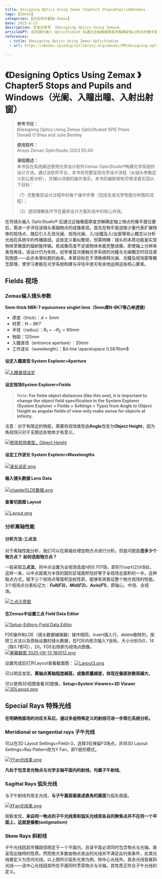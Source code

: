 ```yaml
---
title: Designing Optics Using Zemax Chapter5 Stops&Pupils&Windows
tags: [Zemax]
categories: [光设软件基础-Zemax]
date: 2025-8-13
description: 本笔记参考 《Designing Optics Using Zemax》。
articleGPT: 在将镜头输入 OpticStudio® 后通过近轴像面厚度求解确定轴上物点的像平面位置后，需进一步评估该镜头离轴物点的成像表现。首先在物平面选取少量代表扩展物体的视场点，随后引入孔径光阑、视场光阑、入/出瞳及入/出窗等核心概念以分析光线在系统中的传播路径。这些定义看似繁琐，但需明确：镜头的本质功能是实现物体至像面的辐射能传输。若成像亮度不足或物体未能完整成像，即使轴上分辨率表现再佳，该设计仍为失败。初学者首次接触光学系统的光瞳与光阑概念时往往感到困惑——此亦本章标题的由来。本章目标在于清晰阐释光阑、光瞳及视场窗等概念原理，使学习者能在光学系统构建与评估中游刃有余地运用这些核心要素。
references:
  - title: 《Designing Optics Using Zemax OpticStudio》
  - url: https://ebooks.spiedigitallibrary.org/ebooks/PM/designing-optics-using-zemax-opticstudio/eISBN-9781510668577/10.1117/3.100004
   
---
```



# 《Designing Optics Using Zemax 》 Chapter5 Stops and Pupils and Windows（光阑、入瞳出瞳、入射出射窗）

> **参考书目：**  
> 《Designing Optics Using Zemax OpticStudio》 SPIE Press     &ensp;      Donald O’Shea and Julie Bentley 
>
> **使用软件：**\
> Ansys Zemax OpticStudio 2023 R2.00
>
> **课程概述：**\
> 本书旨在系统阐述使用光学设计软件Zemax OpticStudio®构建光学系统的设计方法。通过该软件平台，本书将完整呈现光学设计流程（从镜头参数定义到公差分析），并辅以详细的操作演示。本书的编排架构可使读者实现以下目标：
> 
> （1）完整重现设计过程中的每个操作步骤（包括生成光学性能分析图的流程）；
> 
> （2）透彻理解各环节在最终设计方案形成中的核心作用。

在将镜头输入 OpticStudio® 后通过近轴像面厚度求解确定轴上物点的像平面位置后，需进一步评估该镜头离轴物点的成像表现。首先在物平面选取少量代表扩展物体的视场点，随后引入孔径光阑、视场光阑、入/出瞳及入/出窗等核心概念以分析光线在系统中的传播路径。这些定义看似繁琐，但需明确：镜头的本质功能是实现物体至像面的辐射能传输。若成像亮度不足或物体未能完整成像，即使轴上分辨率表现再佳，该设计仍为失败。初学者首次接触光学系统的光瞳与光阑概念时往往感到困惑——此亦本章标题的由来。本章目标在于清晰阐释光阑、光瞳及视场窗等概念原理，使学习者能在光学系统构建与评估中游刃有余地运用这些核心要素。

## Fields 视场

### Zemax输入镜头参数

**5mm thick NBK-7 equiconvex singlet lens（5mm厚N-BK7等凸单透镜）**

- 厚度（thick）：$d=5mm$
- 材质：$N-BK7$
- 半径（radius）：$R_{1}=-R_{2}=60mm$
- 物距：$120mm$
- 入瞳直径（entrance aperture）: $20mm$
- 工作波长（wavelength）：$d-line \space\space 0.5876nm$

#### 设定入瞳直径 System Explorer>Aperture
[![入瞳直径设定](https://free.picui.cn/free/2025/08/13/689c4665294bf.png)](https://free.picui.cn/free/2025/08/13/689c4665294bf.png)

#### 设定视场System Explorer>Fields

> Note: **For finite object distances (like this one), it is important to change the object field specification in the System Explorer (System Explorer > Fields > Settings > Type) from Angle to Object Height as angular fields of view only make sense for objects at infinity.**

注意：对于有限远的物距，需要将视场类型由**Angle**改变为**Object Height**，因为角视场只对于无限远处物体才有意义。

[![修改视场类型，Object Height](https://free.picui.cn/free/2025/08/13/689c46646aff1.png)](https://free.picui.cn/free/2025/08/13/689c46646aff1.png)

#### 设定工作波长 System Explorer>Wavelengths
[![波长设定.png](https://free.picui.cn/free/2025/08/13/689c467582244.png)](https://free.picui.cn/free/2025/08/13/689c467582244.png)

#### 输入镜头数据 Lens Data

[![chapter5LDE数据.png](https://free.picui.cn/free/2025/08/13/689c4675b4d16.png)](https://free.picui.cn/free/2025/08/13/689c4675b4d16.png)

#### 查看切面图 Layout 
[![Layout.png](https://free.picui.cn/free/2025/08/13/689c4b5c03677.png)](https://free.picui.cn/free/2025/08/13/689c4b5c03677.png)

### 分析离轴性能

#### 分析方法-三点法

对于离轴性能分析，我们可以在离轴处增加物方点进行分析。但是问题是**选多少个物方点？** **如何选取物方点？**

一般采取**三点法**，将中点设置为全视场高度$h$的$0.707$倍，即$(1/\sqrt{2})h$处，这样一来，以中点距离为半径的圆形区域面积恰好等于全视场总面积的一半。这种取点方式，赋予三个视场点等面积加权性质，能够有效表征整个物方视场的性能。3个视场点分表标记为：**$Full(F3)、Mid(F2)、Axis(F1)$**，即轴心、中场、全视场。

[![三点示意图](https://free.picui.cn/free/2025/08/13/689c5406cbb2d.png)](https://free.picui.cn/free/2025/08/13/689c5406cbb2d.png)

#### 在Zemax中设置三点 Field Data Editor

[![Setup-Editors-Field Data Editor](https://free.picui.cn/free/2025/08/13/689c603205008.png)](https://free.picui.cn/free/2025/08/13/689c603205008.png)

FDE操作和LDE（镜头数据编辑器）操作相同，insert插入行，delete删除列，按照三点法以及原始设置的镜头数据，在FDE内依次输入$Y$坐标，大小分别为0，14（取0.7即可），20。FDE右侧即为视场点图像。
[![屏幕截图 2025-08-13 180512.png](https://free.picui.cn/free/2025/08/13/689c635c60cde.png)](https://free.picui.cn/free/2025/08/13/689c635c60cde.png)

设置完成后打开Layout查看截面图：
[![Layout3.png](https://free.picui.cn/free/2025/08/13/689c6aa1d9bc9.png)](https://free.picui.cn/free/2025/08/13/689c6aa1d9bc9.png)

可以明显发现，**离轴点离轴程度越高，成像质量越差，体现在像面弥散斑越大**。

可以使用3D视图查看3D图像，**Setup>System Viewers>3D Viewer**
[![3DLayout.png](https://free.picui.cn/free/2025/08/13/689c6db46a6dc.png)](https://free.picui.cn/free/2025/08/13/689c6db46a6dc.png)


## Special Rays 特殊光线

**在明确物面场的对应关系后，通过多组特殊定义的射线可进一步简化系统分析。**

### Meridional or tangential rays 子午光线

可以在3D Layout Settings>Field>3，选择3仅保留$F3$场点，并将3D Layout Settings>Ray Pattern改为Y Fan，即Y扇形模式。

[![YFan光线束.png](https://free.picui.cn/free/2025/08/13/689ca8198fbfe.png)](https://free.picui.cn/free/2025/08/13/689ca8198fbfe.png)

**凡处于包含发光物点与光学主轴平面内的射线，均属子午射线**。

### Sagittal Rays 弧矢光线

与子午射线共用主光线，**与子午扇面垂直成直角的扇面**为弧矢扇面。

[![XFan光线束.png](https://free.picui.cn/free/2025/08/13/689ca76c448ff.png)](https://free.picui.cn/free/2025/08/13/689ca76c448ff.png)

观察发现，**来自同一物点的子午光线束和弧矢光线束各自的聚焦点并不在同一个平面上，这就是像散(astigmatism)**

### Skew Rays 斜射线 

子午光线因其传播路径限定于一个平面内，且该平面必须同时包含物点与光轴，故呈现出独特的性质。然而绝大多数由物点发出的光线并不满足此约束条件，此类光线被定义为空间光线。以上图所示弧矢光束为例，除中心光线外，其余光线皆属斜光线——该中心光线因其所在平面同时贯穿物点与光轴，其性质正符合子午光线的定义。
